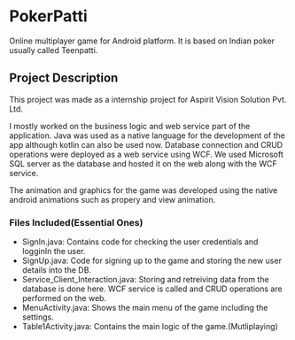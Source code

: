 # PokerPatti
Online multiplayer game for Android platform. It is based on Indian poker usually called Teenpatti.

## Project Description

This project was made as a internship project for Aspirit Vision Solution Pvt. Ltd.

I mostly worked on the business logic and web service part of the application. Java was used as a native language for the development of the app although kotlin can also be used now. 
Database connection and CRUD operations were deployed as a web service using WCF.
We used Microsoft SQL server as the database and hosted it on the web along with the WCF service.

The animation and graphics for the game was developed using the native android animations such as propery and view animation.

### Files Included(Essential Ones)

- SignIn.java: Contains code for checking the user credentials and logginIn the user.
- SignUp.java: Code for signing up to the game and storing the new user details into the DB.
- Service_Client_Interaction.java: Storing and retreiving data from the database is done here. WCF service is called and CRUD operations are performed on the web.
- MenuActivity.java: Shows the main menu of the game including the settings.
- Table1Activity.java: Contains the main logic of the game.(Mutliplaying)


